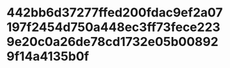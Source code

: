 # 442bb6d37277ffed200fdac9ef2a07197f2454d750a448ec3ff73fece2239e20c0a26de78cd1732e05b008929f14a4135b0f